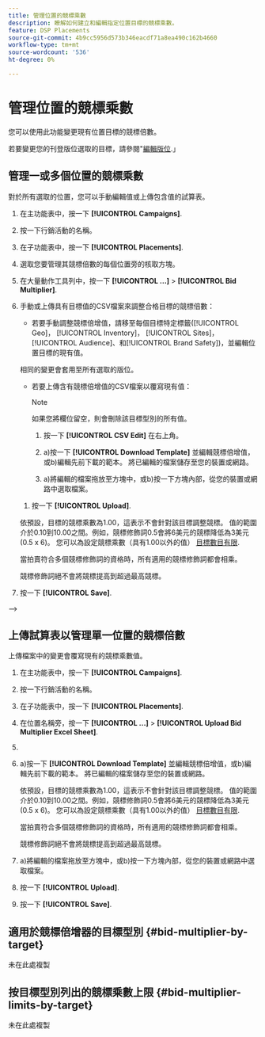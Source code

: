 ```yaml
---
title: 管理位置的競標乘數
description: 瞭解如何建立和編輯指定位置目標的競標乘數。
feature: DSP Placements
source-git-commit: 4b9cc5956d573b346eacdf71a8ea490c162b4660
workflow-type: tm+mt
source-wordcount: '536'
ht-degree: 0%

---
```


# 管理位置的競標乘數


<!--

See if any of these procedures are implemented; may need to be edited and/or re-worded based on functionality/UI

-->

您可以使用此功能變更現有位置目標的競標倍數。

若要變更您的刊登版位選取的目標，請參閱&quot;[編輯版位](/help/dsp/campaign-management/placements/placement-edit.md).」

## 管理一或多個位置的競標乘數

對於所有選取的位置，您可以手動編輯值或上傳包含值的試算表。

1. 在主功能表中，按一下 **[!UICONTROL Campaigns]**.

1. 按一下行銷活動的名稱。

1. 在子功能表中，按一下 **[!UICONTROL Placements]**.

1. 選取您要管理其競標倍數的每個位置旁的核取方塊。

1. 在大量動作工具列中，按一下 **[!UICONTROL ...]** > **[!UICONTROL Bid Multiplier]**.

1. 手動或上傳具有目標值的CSV檔案來調整合格目標的競標倍數：

   * 若要手動調整競標倍增值，請移至每個目標特定標籤([!UICONTROL Geo]， [!UICONTROL Inventory]， [!UICONTROL Sites]， [!UICONTROL Audience]、和[!UICONTROL Brand Safety])，並編輯位置目標的現有值。

   相同的變更會套用至所有選取的版位。

   * 若要上傳含有競標倍增值的CSV檔案以覆寫現有值：

     >[!NOTE]
     >
     >如果您將欄位留空，則會刪除該目標型別的所有值。<!-- Verify and re-word if needed. I'm not sure if you'll be able to have multiple data rows (one per placement) or if there will be only one data row applicable for all. -->

      1. 按一下 **[!UICONTROL CSV Edit]** 在右上角。

      1. a)按一下 **[!UICONTROL Download Template]** 並編輯競標倍增值，或b)編輯先前下載的範本。 將已編輯的檔案儲存至您的裝置或網路。

      1. a)將編輯的檔案拖放至方塊中，或b)按一下方塊內部，從您的裝置或網路中選取檔案。

   1. 按一下 **[!UICONTROL Upload]**.

   依預設，目標的競標乘數為1.00，這表示不會針對該目標調整競標。 值的範圍介於0.10到10.00之間。例如，競標修飾詞0.5會將6美元的競標降低為3美元(0.5 x 6)。 您可以為設定競標乘數（具有1.00以外的值） [目標數目有限](#bid-multiplier-limits-by-target).

   當拍賣符合多個競標修飾詞的資格時，所有適用的競標修飾詞都會相乘。

   競標修飾詞絕不會將競標提高到超過最高競標。

1. 按一下 **[!UICONTROL Save]**.

-->

## 上傳試算表以管理單一位置的競標倍數<!-- Is this still going to exist independently, or will you just do this via the "Bid Multiplier" option in the main context menu for placements? If both options, then reword headings for distinction -->

上傳檔案中的變更會覆寫現有的競標乘數值。<!-- what if you delete a row? -->

1. 在主功能表中，按一下 **[!UICONTROL Campaigns]**.

1. 按一下行銷活動的名稱。

1. 在子功能表中，按一下 **[!UICONTROL Placements]**.

1. 在位置名稱旁，按一下  **[!UICONTROL ...]** > **[!UICONTROL Upload Bid Multiplier Excel Sheet]**.

1. 
   <!-- Verify the rest of these steps. -->

1. a)按一下 **[!UICONTROL Download Template]** 並編輯競標倍增值，或b)編輯先前下載的範本。 將已編輯的檔案儲存至您的裝置或網路。

   依預設，目標的競標乘數為1.00，這表示不會針對該目標調整競標。 值的範圍介於0.10到10.00之間。例如，競標修飾詞0.5會將6美元的競標降低為3美元(0.5 x 6)。 您可以為設定競標乘數（具有1.00以外的值） [目標數目有限](#bid-multiplier-limits-by-target).

   當拍賣符合多個競標修飾詞的資格時，所有適用的競標修飾詞都會相乘。

   競標修飾詞絕不會將競標提高到超過最高競標。

1. a)將編輯的檔案拖放至方塊中，或b)按一下方塊內部，從您的裝置或網路中選取檔案。

1. 按一下 **[!UICONTROL Upload]**.

1. 按一下 **[!UICONTROL Save]**.

## 適用於競標倍增器的目標型別 {#bid-multiplier-by-target}

未在此處複製

## 按目標型別列出的競標乘數上限 {#bid-multiplier-limits-by-target}

未在此處複製

<!--

>[!MORELIKETHIS]
>
>* [About Placement Management](placement-about.md)
>* [Edit Placements](placement-edit.md)
>* [View the Change Log for a Placement](placement-change-log.md)
>* [Placement Settings](placement-settings.md)
 -->
